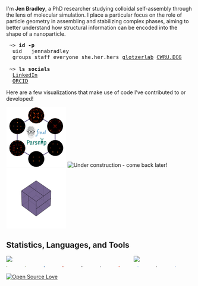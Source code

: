 I'm **Jen Bradley**, a PhD researcher studying colloidal self-assembly through the lens of molecular simulation. I place a particular focus on the role of particle geometry in assembling and stabilizing complex phases, aiming to better understand how structural information can be encoded into the shape of a nanoparticle.

<pre>
 ~> <strong>id -p</strong>
  uid	jennabradley
  groups staff everyone she.her.hers <a href="https://github.com/glotzerlab">glotzerlab</a> <a href="https://engineering.case.edu/research/labs/electro-ceramics/about">CWRU.ECG</a>

 ~> <strong>ls socials</strong>
  <a href="https://www.linkedin.com/in/jenbrad">LinkedIn</a>
  <a href="https://orcid.org/0009-0007-2443-2982">ORCID</a>
</pre>

 <!--- Style for the block above is based on the excellent profile at https://github.com/hedyhli/hedyhl --->

Here are a few visualizations that make use of code I've contributed to or developed!

<!--- TODO: self assembly of some lattice - compress? --->

<div>
   <img src='src/bods.svg' alt='Bond-order diagrams for a few related phases!' width='32%'/>
   <img src='image.jpg' alt='Under construction - come back later!' width='32%'/>
   <img src='src/pyritohedron.gif' alt='Pyritohedra' width='32%'/>
</div>

## Statistics, Languages, and Tools

<!--- ![Github Statistics](https://github-profile-summary-cards.vercel.app/api/cards/stats?username=janbridley&theme=github) ![Languages](https://github-profile-summary-cards.vercel.app/api/cards/most-commit-language?username=janbridley&theme=github) --->

<div style="display: flex; justify-content: space-between;">
  <img src="https://github-profile-summary-cards.vercel.app/api/cards/stats?username=janbridley&theme=github" width="32%" />
  <img src="https://github-profile-summary-cards.vercel.app/api/cards/most-commit-language?username=janbridley&theme=github" width="32%" />
</div>


<div style="display: flex;">
  <a href="https://www.python.org/"><img src="src/icons/python.svg" width="6.1%" alt="Python"></a>
  <a href="https://pytest.org/"><img src="src/icons/pytest.svg" width="6.1%" alt="Pytest"></a>
  <a href="https://isocpp.org/"><img src="src/icons/cpp.svg" width="6.1%" alt="C++"></a>
  <a href="https://www.rust-lang.org/"><img src="src/icons/rust.svg" width="6.1%" alt="Rust"></a>
  <a href="https://www.markdownguide.org/"><img src="src/icons/md.svg" width="6.1%" alt="Markdown"></a>
  <a href="https://www.gnu.org/software/bash/"><img src="src/icons/bash.svg" width="6.1%" alt="Bash"></a>
  <a href="https://git-scm.com/"><img src="src/icons/git.svg" width="6.1%" alt="Git"></a>
  <a href="https://github.com/features/actions"><img src="src/icons/github_actions.svg" width="6.1%" alt="GitHub Actions"></a>
  <a href="https://docs.readthedocs.io/en/stable/"><img src="src/icons/rtd.svg" width="6.1%" alt="Read the Docs"></a>
  <a href="https://helix-editor.com/"><img src="src/icons/hx.svg" width="6.1%" alt="Helix Editor"></a>
</div>

<!--- Thanks to [Devicon.dev](https://devicon.dev) for the svg logos that were adapted for this README.md --->



[![Open Source Love](https://badges.frapsoft.com/os/v2/open-source.svg?v=103)](https://github.com/ellerbrock/open-source-badges/)
